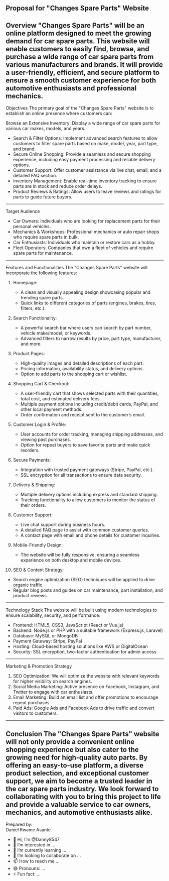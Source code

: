 Proposal for "Changes Spare Parts" Website
------
Overview
"Changes Spare Parts" will be an online platform designed to meet the growing demand for car spare parts. This website will enable customers to easily find, browse, and purchase a wide range of car spare parts from various manufacturers and brands. 
It will provide a user-friendly, efficient, and secure platform to ensure a smooth customer experience for both automotive enthusiasts and professional mechanics.
---
Objectives
The primary goal of the "Changes Spare Parts" website is to establish an online presence where customers can:

Browse an Extensive Inventory: Display a wide range of car spare parts for various car makes, models, and years.
- Search & Filter Options: Implement advanced search features to allow customers to filter spare parts based on make, model, year, part type, and brand.
- Secure Online Shopping: Provide a seamless and secure shopping experience, including easy payment processing and reliable delivery options.
- Customer Support: Offer customer assistance via live chat, email, and a detailed FAQ section.
- Inventory Management: Enable real-time inventory tracking to ensure parts are in stock and reduce order delays.
- Product Reviews & Ratings: Allow users to leave reviews and ratings for parts to guide future buyers.
---
Target Audience
- Car Owners: Individuals who are looking for replacement parts for their personal vehicles.
- Mechanics & Workshops: Professional mechanics or auto repair shops who require spare parts in bulk.
- Car Enthusiasts: Individuals who maintain or restore cars as a hobby.
- Fleet Operators: Companies that own a fleet of vehicles and require spare parts for maintenance.
---

Features and Functionalities
The "Changes Spare Parts" website will incorporate the following features:
1. Homepage:
   - A clean and visually appealing design showcasing popular and trending spare parts.
   - Quick links to different categories of parts (engines, brakes, tires, filters, etc.).

2. Search Functionality:
   - A powerful search bar where users can search by part number, vehicle make/model, or keywords.
   - Advanced filters to narrow results by price, part type, manufacturer, and more.

3. Product Pages:
   - High-quality images and detailed descriptions of each part.
   - Pricing information, availability status, and delivery options.
   - Option to add parts to the shopping cart or wishlist.

4. Shopping Cart & Checkout:
   - A user-friendly cart that shows selected parts with their quantities, total cost, and estimated delivery fees.
   - Multiple payment options including credit/debit cards, PayPal, and other local payment methods.
   - Order confirmation and receipt sent to the customer’s email.

5. Customer Login & Profile:
   - User accounts for order tracking, managing shipping addresses, and viewing past purchases.
   - Option for repeat buyers to save favorite parts and make quick reorders.

6. Secure Payments:
   - Integration with trusted payment gateways (Stripe, PayPal, etc.).
   - SSL encryption for all transactions to ensure data security.

7. Delivery & Shipping:
   - Multiple delivery options including express and standard shipping.
   - Tracking functionality to allow customers to monitor the status of their orders.

8. Customer Support:
   - Live chat support during business hours.
   - A detailed FAQ page to assist with common customer queries.
   - A contact page with email and phone details for customer inquiries.

9. Mobile-Friendly Design:
   - The website will be fully responsive, ensuring a seamless experience on both desktop and mobile devices.

10. SEO & Content Strategy:
   - Search engine optimization (SEO) techniques will be applied to drive organic traffic.
   - Regular blog posts and guides on car maintenance, part installation, and product reviews.
---
Technology Stack
The website will be built using modern technologies to ensure scalability, security, and performance:

- Frontend: HTML5, CSS3, JavaScript (React or Vue.js)
- Backend: Node.js or PHP with a suitable framework (Express.js, Laravel)
- Database: MySQL or MongoDB
- Payment Gateway: Stripe, PayPal
- Hosting: Cloud-based hosting solutions like AWS or DigitalOcean
- Security: SSL encryption, two-factor authentication for admin access

---
Marketing & Promotion Strategy

1. SEO Optimization: We will optimize the website with relevant keywords for higher visibility on search engines.
2. Social Media Marketing: Active presence on Facebook, Instagram, and Twitter to engage with car enthusiasts.
3. Email Marketing: Build an email list and offer promotions to encourage repeat purchases.
4. Paid Ads: Google Ads and Facebook Ads to drive traffic and convert visitors to customers.
---
Conclusion
The "Changes Spare Parts" website will not only provide a convenient online shopping experience but also cater to the growing need for high-quality auto parts.
By offering an easy-to-use platform, a diverse product selection, and exceptional customer support, we aim to become a trusted leader in the car spare parts industry.
We look forward to collaborating with you to bring this project to life and provide a valuable service to car owners, mechanics, and automotive enthusiasts alike.
---

Prepared by:  
Daniel Kwame Asante  

- 👋 Hi, I’m @Danny8547
- 👀 I’m interested in ...
- 🌱 I’m currently learning ...
- 💞️ I’m looking to collaborate on ...
- 📫 How to reach me ...
- 😄 Pronouns: ...
- ⚡ Fun fact: ...

<!---
Danny8547/Danny8547 is a ✨ special ✨ repository because its `README.md` (this file) appears on your GitHub profile.
You can click the Preview link to take a look at your changes.
--->
